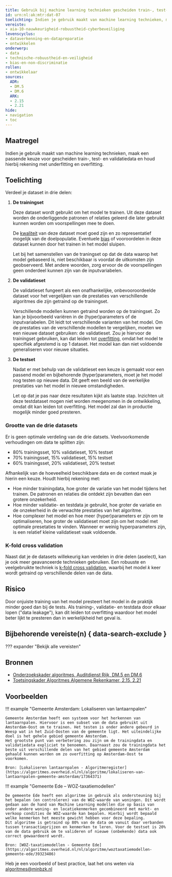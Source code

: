 ```yaml
---
title: Gebruik bij machine learning technieken gescheiden train-, test- en validatiedata en houd rekening met underfitting en overfitting
id: urn:nl:ak:mtr:dat-07
toelichting: Indien je gebruik maakt van machine learning technieken, maak een passende keuze voor gescheiden train-, test- en validatiedata en houd hierbij rekening met underfitting en overfitting.
vereiste:
- aia-10-nauwkeurigheid-robuustheid-cyberbeveiliging
levenscyclus:
- dataverkenning-en-datapreparatie
- ontwikkelen
onderwerp:
- data
- technische-robuustheid-en-veiligheid
- bias-en-non-discriminatie
rollen:
- ontwikkelaar
sources:
  ADR:
  - DM.5
  - DM.6
  ARK:
  - 2.15
  - 2.21
hide:
- navigation
- toc
---
```


<!-- tags -->

## Maatregel
Indien je gebruik maakt van machine learning technieken, maak een passende keuze voor gescheiden train-, test- en validatiedata en houd hierbij rekening met underfitting en overfitting.

## Toelichting
Verdeel je dataset in drie delen:

1. **De trainingset**

    Deze dataset wordt gebruikt om het model te trainen. Uit deze dataset worden de onderliggende patronen of relaties geleerd die later gebruikt kunnen worden om voorspellingen mee te doen.

    De [kwaliteit](3-dat-01-datakwaliteit.md) van deze dataset moet goed zijn en zo representatief mogelijk van de doelpopulatie. Eventuele [bias](../../onderwerpen/bias-en-non-discriminatie.md#herken-bias) of vooroordelen in deze dataset kunnen door het trainen in het model sluipen.

    Let bij het samenstellen van de traningset op dat de data waarop het model gebaseerd is, niet beschikbaar is voordat de uitkomsten zijn geobserveerd. Met andere woorden, zorg ervoor de de voorspellingen geen onderdeel kunnen zijn van de inputvariabelen.

2. **De validatieset**

    De validatieset fungeert als een onafhankelijke, onbevooroordeelde dataset voor het vergelijken van de prestaties van verschillende algoritmes die zijn getraind op de trainingset.

    Verschillende modellen kunnen getraind worden op de trainingset. Zo kan je bijvoorbeeld variëren in de (hyper)parameters of de inputvariabelen. Dit leidt tot verschillende varianten van het model. Om de prestaties van de verschillende modellen te vergelijken, moeten we een nieuwe dataset gebruiken: de validatieset. Zou je hiervoor de trainingset gebruiken, kan dat leiden tot [overfitting](https://www.statlearning.com), omdat het model te specifiek afgestemd is op 1 dataset. Het model kan dan niet voldoende generaliseren voor nieuwe situaties.

3. **De testset**

    Nadat er met behulp van de validatieset een keuze is gemaakt voor een passend model en bijbehorende (hyper)parameters, moet je het model nog testen op nieuwe data. Dit geeft een beeld van de werkelijke prestaties van het model in nieuwe omstandigheden.

    Let op dat je pas naar deze resultaten kijkt als laatste stap. Inzichten uit deze testdataset mogen niet worden meegenomen in de ontwikkeling, omdat dit kan leiden tot overfitting. Het model zal dan in productie mogelijk minder goed presteren.

### Grootte van de drie datasets

Er is geen optimale verdeling van de drie datsets. Veelvoorkomende verhoudingen om data te splitten zijn:

- 80% trainingsset, 10% validatieset, 10% testset
- 70% trainingsset, 15% validatieset, 15% testset
- 60% trainingsset, 20% validatieset, 20% testset

Afhankelijk van de hoeveelheid beschikbare data en de context maak je hierin een keuze. Houdt hierbij rekening met:

- Hoe minder trainingdata, hoe groter de variatie van het model tijdens het trainen. De patronen en relaties die ontdekt zijn bevatten dan een grotere onzekerheid.
- Hoe minder validatie- en testdata je gebruikt, hoe groter de variatie en de onzekerheid in de verwachte prestaties van het algoritme.
- Hoe complexer het model en hoe meer (hyper)parameters er zijn om te optimaliseren, hoe groter de validatieset moet zijn om het model met optimale presetaties te vinden. Wanneer er weinig hyperparameters zijn, is een relatief kleine validatieset vaak voldoende.

### K-fold cross validation

Naast dat je de datasets willekeurig kan verdelen in drie delen (aselect), kan je ook meer geavanceerde technieken gebruiken. Een robuuste en veelgebruikte techniek is [k-fold cross validation](https://www.statlearning.com), waarbij het model *k* keer wordt getraind op verschillende delen van de data.

## Risico
Door onjuiste training van het model presteert het model in de praktijk minder goed dan bij de tests. Als training-, validatie- en testdata door elkaar lopen ("data leakage"), kan dit leiden tot overfitting waardoor het model beter lijkt te presteren dan in werkelijkheid het geval is.

## Bijbehorende vereiste(n) { data-search-exclude }
??? expander "Bekijk alle vereisten"
    <!-- list_vereisten_on_maatregelen_page -->

## Bronnen

- [Onderzoekskader algoritmes, Auditdienst Rijk, DM.5 en DM.6](https://minbzk.github.io/Algoritmekader/voldoen-aan-wetten-en-regels/hulpmiddelen/onderzoekskader-adr/)
- [Toetsingskader Algoritmes Algemene Rekenkamer, 2.15, 2.21](https://www.rekenkamer.nl/onderwerpen/algoritmes/documenten/publicaties/2024/05/15/het-toetsingskader-aan-de-slag)


## Voorbeelden
!!! example "Gemeente Amsterdam: Lokaliseren van lantaarnpalen"

    Gemeente Amsterdam heeft een systeem voor het herkennen van lantaarnpalen. Hiervoor is een subset van de data gebruikt uit Amsterdam-Oost om te trainen. Het testen is onder andere gebeurd in Weesp wat in het Zuid-Oosten van de gemeente ligt. Het uiteindelijke doel is het gehele gebied gemeente Amsterdam.
    Het grootste punt van verbetering zou zijn om de trainingdata en validatiedata expliciet te benoemen. Daarnaast zou de trainingdata het beste uit verschillende delen van het gebied gemeente Amsterdam gehaald kunnen worden om zo overfitting op Amsterdam-Oost te voorkomen.

    Bron: [Lokaliseren lantaarnpalen - Algoritmeregister](https://algoritmes.overheid.nl/nl/algoritme/lokaliseren-van-lantaarnpalen-gemeente-amsterdam/17364371)


!!! example "Gemeente Ede – WOZ-taxatiemodellen"

	De gemeente Ede heeft een algoritme in gebruik als ondersteuning bij het bepalen (en controleren) van de WOZ-waarde van woningen. Dit wordt gedaan aan de hand van Machine Learning modellen die op basis van onder andere woning- en locatiekenmerken gecombineerd met markt- en verkoop condities de WOZ-waarde kan bepalen. Hierbij wordt bepaald welke kenmerken het meeste gewicht hebben voor deze bepaling.
 	Dit algoritme is getraind op 80% van de data om vanuit daar verbanden tussen transactieprijzen en kenmerken te leren. Voor de testset is 20% van de data gebruik om te valideren of nieuwe (onbekende) data ook correct gewaardeerd wordt.

	Bron: [WOZ-taxatiemodellen - Gemeente Ede](https://algoritmes.overheid.nl/nl/algoritme/woztaxatiemodellen-gemeente-ede/39323486)


Heb je een voorbeeld of best practice, laat het ons weten via [algoritmes@minbzk.nl](mailto:algoritmes@minbzk.nl)
